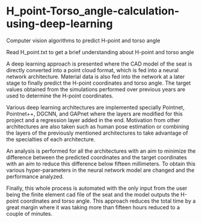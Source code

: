 # H_point-Torso_angle-calculation-using-deep-learning
Computer vision algorithms to predict H-point and torso angle

Read H_point.txt to get a brief understanding about H-point and torso angle

A deep learning approach is presented where the CAD model of the seat is directly converted into a point
cloud format, which is fed into a neural network architecture. Material data is also fed into the network at
a later stage to finally predict the H-point coordinates and torso angle. The target values obtained from the
simulations performed over previous years are used to determine the H-point coordinates.

Various deep learning architectures are implemented specially Pointnet, Pointnet++, DGCNN, and
GAPnet where the layers are modified for this project and a regression layer added in the end. Motivation
from other architectures are also taken such as human pose estimation or combining the layers of the
previously mentioned architectures to take advantage of the specialties of each architecture.

An analysis is performed for all the architectures with an aim to minimize the difference between the
predicted coordinates and the target coordinates with an aim to reduce this difference below fifteen
millimeters. To obtain this various hyper-parameters in the neural network model are changed and the
performance analyzed.

Finally, this whole process is automated with the only input from the user being the finite element cad file
of the seat and the model outputs the H-point coordinates and torso angle. This approach reduces the total
time by a great margin where it was taking more than fifteen hours reduced to a couple of minutes.
